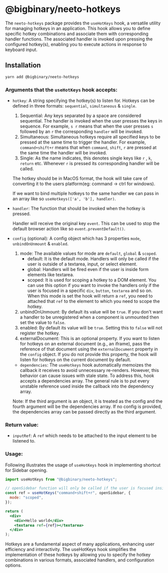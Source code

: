 # @bigbinary/neeto-hotkeys

The `neeto-hotkeys` package provides the `useHotKeys` hook, a versatile utility
for managing hotkeys in an application. This hook allows you to define specific
hotkey combinations and associate them with corresponding handler functions. The
associated handler is invoked upon pressing the configured hotkey(s), enabling
you to execute actions in response to keyboard input.

## Installation

```zsh
yarn add @bigbinary/neeto-hotkeys
```

### Arguments that the `useHotKeys` hook accepts:

- `hotkey`: A string specifying the hotkey(s) to listen for. Hotkeys can be
  defined in three formats: `sequential`, `simultaneous` & `single`.

  1.  Sequential: Any keys separated by a space are considered sequential. The
      handler is invoked when the user presses the keys in sequence. For
      example, `s r` means that when the user presses `s` followed by an `r` the
      corresponding `handler` will be invoked.
  2.  Simultaneous: Simultaneous hotkeys require all specified keys to be
      pressed at the same time to trigger the handler. For example,
      `command+shift+r` means that when `command`, `shift`, `r` are pressed at
      the same time the handler will be invoked.
  3.  Single: As the name indicates, this denotes single keys like `r` , `k`,
      `return` etc. Whenever `r` is pressed its corresponding handler will be
      called.

  The hotkey should be in MacOS format, the hook will take care of converting it
  to the users platform(eg: command -> ctrl for windows).

  If we want to bind multiple hotkeys to the same handler we can pass in an
  array like so `useHotkeys(['a', 'b'], handler)`.

- `handler`: The function that should be invoked when the hotkey is pressed.

  Handler will receive the original key `event`. This can be used to stop the
  default browser action like so `event.preventDefault()`.

- `config` (optional): A config object which has 3 properties `mode`,
  `unbindOnUnmount` & `enabled`.

  1.  mode: The available values for mode are `default`, `global` & `scoped`.
      - default: It is the default mode. Handlers will only be called if the
        user is outside of a textarea, input, or select element.
      - global: Handlers will be fired even if the user is inside form elements
        like textarea.
      - scoped: It is used for scoping a hotkey to a DOM element. You can use
        this option if you want to invoke the handlers only if the user is
        focused in a specific `div`, `button`, `textarea` and so on. When this
        mode is set the hook will return a `ref`, you need to attached that
        `ref` to the element to which you need to scope the hotkey.
  2.  unbindOnUnmount: By default its value will be `true`. If you don't want a
      handler to be unregistered when a component is unmounted then set the
      value to `false`.
  3.  enabled: By default its value will be `true`. Setting this to `false` will
      not register the hotkey.
  4.  externalDocument: This is an optional property. If you want to listen for
      hotkeys on an external document (e.g., an iframe), pass the reference of
      that document using the `externalDocument` property in the `config`
      object. If you do not provide this property, the hook will listen for
      hotkeys on the current document by default.

  - `dependencies`: The `useHotkeys` hook automatically memoizes the callback it
    receives to avoid unnecessary re-renders. However, this behavior can cause
    issues with stale state. To address this, hook accepts a dependencies array.
    The general rule is to put every unstable reference used inside the callback
    into the dependency array.

  Note: If the third argument is an object, it is treated as the config and the
  fourth argument will be the dependencies array. If no config is provided, the
  dependencies array can be passed directly as the third argument.

### Return value:

- `inputRef`: A `ref` which needs to be attached to the input element to be
  listened to.

### Usage:

Following illustrates the usage of `useHotKeys` hook in implementing shortcut
for Sidebar opening.

```jsx
import useHotKeys from "@bigbinary/neeto-hotkeys";

// openSidebar function will only be called if the user is focused inside the textarea and performs the key combination.
const ref = useHotKeys("command+shift+r", openSidebar, {
  mode: "scoped",
});

return (
  <div>
    <div>Hello world</div>
    <textarea ref={ref}></textarea>
  </div>
);
```

Hotkeys are a fundamental aspect of many applications, enhancing user efficiency
and interactivity. The useHotKeys hook simplifies the implementation of these
hotkeys by allowing you to specify the hotkey combinations in various formats,
associated handlers, and configuration options.
